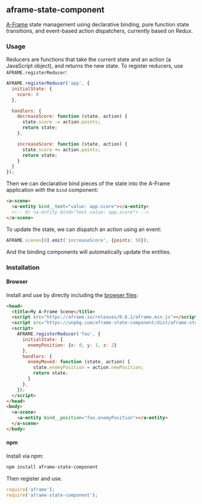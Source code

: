 ## aframe-state-component

[A-Frame](https://aframe.io) state management using declarative binding, pure
function state transitions, and event-based action dispatchers, currently based
on Redux.

### Usage

Reducers are functions that take the current state and an action (a JavaScript
object), and returns the new state. To register reducers, use
`AFRAME.registerReducer`:

```js
AFRAME.registerReducer('app', {
  initialState: {
    score: 0
  },

  handlers: {
    decreaseScore: function (state, action) {
      state.score -= action.points;
      return state;
    },

    increaseScore: function (state, action) {
      state.score += action.points;
      return state;
    }
  }
});
```

Then we can declarative bind pieces of the state into the A-Frame application with the `bind` component:

```html
<a-scene>
  <a-entity bind__text="value: app.score"></a-entity>
  <!-- Or <a-entity bind="text.value: app.score"> -->
</a-scene>
```

To update the state, we can dispatch an action using an event:

```js
AFRAME.scenes[0].emit('increaseScore', {points: 50});
```

And the binding components will automatically update the entities.

### Installation

#### Browser

Install and use by directly including the [browser files](dist):

```html
<head>
  <title>My A-Frame Scene</title>
  <script src="https://aframe.io/releases/0.6.1/aframe.min.js"></script>
  <script src="https://unpkg.com/aframe-state-component/dist/aframe-state-component.min.js"></script>
  <script>
    AFRAME.registerReducer('foo', {
      initialState: {
        enemyPosition: {x: 0, y: 1, z: 2}
      },
      handlers: {
        enemyMoved: function (state, action) {
          state.enemyPosition = action.newPosition;
          return state;
        }
      },
    });
  </script>
</head>
<body>
  <a-scene>
    <a-entity bind__position="foo.enemyPosition"></a-entity>
  </a-scene>
</body>
```

#### npm

Install via npm:

```bash
npm install aframe-state-component
```

Then register and use.

```js
require('aframe');
require('aframe-state-component');
```
